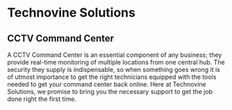 # Technovine Solutions

## CCTV Command Center

A CCTV Command Center is an essential component of any business; they provide real-time monitoring of multiple locations from one central hub. The security they supply is indispensable, so when something goes wrong it is of utmost importance to get the right technicians equipped with the tools needed to get your command center back online. Here at Technovine Solutions, we promise to bring you the necessary support to get the job done right the first time.
